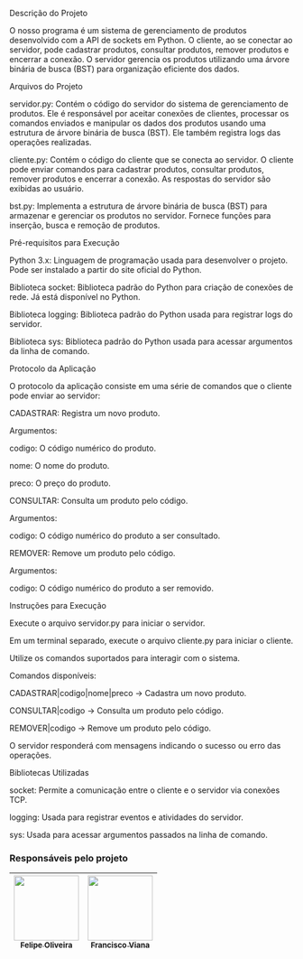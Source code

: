 Descrição do Projeto

O nosso programa é um sistema de gerenciamento de produtos desenvolvido com a API de sockets em Python. O cliente, ao se conectar ao servidor, pode cadastrar produtos, consultar produtos, remover produtos e encerrar a conexão. O servidor gerencia os produtos utilizando uma árvore binária de busca (BST) para organização eficiente dos dados.

Arquivos do Projeto

servidor.py: Contém o código do servidor do sistema de gerenciamento de produtos. Ele é responsável por aceitar conexões de clientes, processar os comandos enviados e manipular os dados dos produtos usando uma estrutura de árvore binária de busca (BST). Ele também registra logs das operações realizadas.

cliente.py: Contém o código do cliente que se conecta ao servidor. O cliente pode enviar comandos para cadastrar produtos, consultar produtos, remover produtos e encerrar a conexão. As respostas do servidor são exibidas ao usuário.

bst.py: Implementa a estrutura de árvore binária de busca (BST) para armazenar e gerenciar os produtos no servidor. Fornece funções para inserção, busca e remoção de produtos.

Pré-requisitos para Execução

Python 3.x: Linguagem de programação usada para desenvolver o projeto. Pode ser instalado a partir do site oficial do Python.

Biblioteca socket: Biblioteca padrão do Python para criação de conexões de rede. Já está disponível no Python.

Biblioteca logging: Biblioteca padrão do Python usada para registrar logs do servidor.

Biblioteca sys: Biblioteca padrão do Python usada para acessar argumentos da linha de comando.

Protocolo da Aplicação

O protocolo da aplicação consiste em uma série de comandos que o cliente pode enviar ao servidor:

CADASTRAR: Registra um novo produto.

Argumentos:

codigo: O código numérico do produto.

nome: O nome do produto.

preco: O preço do produto.

CONSULTAR: Consulta um produto pelo código.

Argumentos:

codigo: O código numérico do produto a ser consultado.

REMOVER: Remove um produto pelo código.

Argumentos:

codigo: O código numérico do produto a ser removido.

Instruções para Execução

Execute o arquivo servidor.py para iniciar o servidor.

Em um terminal separado, execute o arquivo cliente.py para iniciar o cliente.

Utilize os comandos suportados para interagir com o sistema.

Comandos disponíveis:

CADASTRAR|codigo|nome|preco → Cadastra um novo produto.

CONSULTAR|codigo → Consulta um produto pelo código.

REMOVER|codigo → Remove um produto pelo código.

O servidor responderá com mensagens indicando o sucesso ou erro das operações.

Bibliotecas Utilizadas

socket: Permite a comunicação entre o cliente e o servidor via conexões TCP.

logging: Usada para registrar eventos e atividades do servidor.

sys: Usada para acessar argumentos passados na linha de comando.

### Responsáveis pelo projeto
| [<img loading="lazy" src="https://avatars.githubusercontent.com/u/107876857?v=4" width=115><br><sub>Felipe Oliveira</sub>](https://github.com/Felipejjjj) | [<img loading="lazy" src="https://avatars.githubusercontent.com/u/149403389?v=4" width=115><br><sub>Francisco Viana</sub>](https://github.com/franciscovmn) |
| :---: | :---: | 